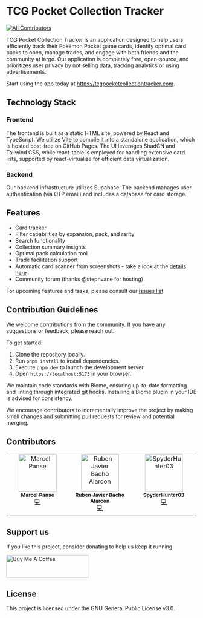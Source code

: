 # TCG Pocket Collection Tracker
<!-- ALL-CONTRIBUTORS-BADGE:START - Do not remove or modify this section -->
[![All Contributors](https://img.shields.io/badge/all_contributors-3-orange.svg?style=flat-square)](#contributors-)
<!-- ALL-CONTRIBUTORS-BADGE:END -->

TCG Pocket Collection Tracker is an application designed to help users efficiently track their Pokémon Pocket game cards, identify optimal card packs to open, manage trades, and engage with both friends and the community at large. Our application is completely free, open-source, and prioritizes user privacy by not selling data, tracking analytics or using advertisements.

Start using the app today at https://tcgpocketcollectiontracker.com.

## Technology Stack

### Frontend
The frontend is built as a static HTML site, powered by React and TypeScript. We utilize Vite to compile it into a standalone application, which is hosted cost-free on GitHub Pages. The UI leverages ShadCN and Tailwind CSS, while react-table is employed for handling extensive card lists, supported by react-virtualize for efficient data virtualization.

### Backend
Our backend infrastructure utilizes Supabase. The backend manages user authentication (via OTP email) and includes a database for card storage.

## Features

- Card tracker
- Filter capabilities by expansion, pack, and rarity
- Search functionality
- Collection summary insights
- Optimal pack calculation tool
- Trade facilitation support
- Automatic card scanner from screenshots - take a look at the [details here](https://github.com/1vcian/Pokemon-TCGP-Card-Scanner)
- Community forum (thanks @stephvane for hosting)

For upcoming features and tasks, please consult our [issues list](https://github.com/marcelpanse/tcg-pocket-collection-tracker/issues).

## Contribution Guidelines

We welcome contributions from the community. If you have any suggestions or feedback, please reach out.

To get started:
1. Clone the repository locally.
2. Run `pnpm install` to install dependencies.
3. Execute `pnpm dev` to launch the development server.
4. Open `https://localhost:5173` in your browser.

We maintain code standards with Biome, ensuring up-to-date formatting and linting through integrated git hooks. Installing a Biome plugin in your IDE is advised for consistency.

We encourage contributors to incrementally improve the project by making small changes and submitting pull requests for review and potential merging.

## Contributors

<!-- ALL-CONTRIBUTORS-LIST:START - Do not remove or modify this section -->
<!-- prettier-ignore-start -->
<!-- markdownlint-disable -->
<table>
  <tbody>
    <tr>
      <td align="center" valign="top" width="14.28%"><a href="https://github.com/marcelpanse"><img src="https://avatars.githubusercontent.com/u/418984?v=4?s=100" width="100px;" alt="Marcel Panse"/><br /><sub><b>Marcel Panse</b></sub></a><br /><a href="https://github.com/marcelpanse/tcg-pocket-collection-tracker/commits?author=marcelpanse" title="Code">💻</a></td>
      <td align="center" valign="top" width="14.28%"><a href="https://github.com/RubenJavierBachoAlarcon"><img src="https://avatars.githubusercontent.com/u/130557846?v=4?s=100" width="100px;" alt="Ruben Javier Bacho Alarcon"/><br /><sub><b>Ruben Javier Bacho Alarcon</b></sub></a><br /><a href="https://github.com/marcelpanse/tcg-pocket-collection-tracker/commits?author=RubenJavierBachoAlarcon" title="Code">💻</a></td>
      <td align="center" valign="top" width="14.28%"><a href="https://github.com/SpyderHunter03"><img src="https://avatars.githubusercontent.com/u/4228398?v=4?s=100" width="100px;" alt="SpyderHunter03"/><br /><sub><b>SpyderHunter03</b></sub></a><br /><a href="https://github.com/marcelpanse/tcg-pocket-collection-tracker/commits?author=SpyderHunter03" title="Code">💻</a></td>
    </tr>
  </tbody>
</table>

<!-- markdownlint-restore -->
<!-- prettier-ignore-end -->

<!-- ALL-CONTRIBUTORS-LIST:END -->
<!-- prettier-ignore-start -->
<!-- markdownlint-disable -->

<!-- markdownlint-restore -->
<!-- prettier-ignore-end -->

<!-- ALL-CONTRIBUTORS-LIST:END -->

## Support us
If you like this project, consider donating to help us keep it running.

<a href="https://buymeacoffee.com/pocketcollectiontracker" target="_blank"><img src="https://cdn.buymeacoffee.com/buttons/v2/default-yellow.png" alt="Buy Me A Coffee" style="height: 60px !important;width: 217px !important;" ></a>

## License

This project is licensed under the GNU General Public License v3.0.
